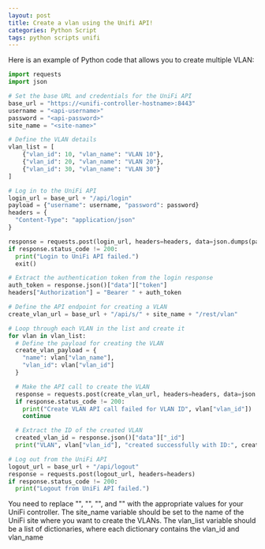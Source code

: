 ```yaml
---
layout: post
title: Create a vlan using the Unifi API!
categories: Python Script
tags: python scripts unifi
---
```


Here is an example of Python code that allows you to create multiple VLAN:

```python
import requests
import json

# Set the base URL and credentials for the UniFi API
base_url = "https://<unifi-controller-hostname>:8443"
username = "<api-username>"
password = "<api-password>"
site_name = "<site-name>"

# Define the VLAN details
vlan_list = [
    {"vlan_id": 10, "vlan_name": "VLAN 10"},
    {"vlan_id": 20, "vlan_name": "VLAN 20"},
    {"vlan_id": 30, "vlan_name": "VLAN 30"}
]

# Log in to the UniFi API
login_url = base_url + "/api/login"
payload = {"username": username, "password": password}
headers = {
  "Content-Type": "application/json"
}

response = requests.post(login_url, headers=headers, data=json.dumps(payload))
if response.status_code != 200:
  print("Login to UniFi API failed.")
  exit()

# Extract the authentication token from the login response
auth_token = response.json()["data"]["token"]
headers["Authorization"] = "Bearer " + auth_token

# Define the API endpoint for creating a VLAN
create_vlan_url = base_url + "/api/s/" + site_name + "/rest/vlan"

# Loop through each VLAN in the list and create it
for vlan in vlan_list:
  # Define the payload for creating the VLAN
  create_vlan_payload = {
    "name": vlan["vlan_name"],
    "vlan_id": vlan["vlan_id"]
  }

  # Make the API call to create the VLAN
  response = requests.post(create_vlan_url, headers=headers, data=json.dumps(create_vlan_payload))
  if response.status_code != 200:
    print("Create VLAN API call failed for VLAN ID", vlan["vlan_id"])
    continue

  # Extract the ID of the created VLAN
  created_vlan_id = response.json()["data"]["_id"]
  print("VLAN", vlan["vlan_id"], "created successfully with ID:", created_vlan_id)

# Log out from the UniFi API
logout_url = base_url + "/api/logout"
response = requests.post(logout_url, headers=headers)
if response.status_code != 200:
  print("Logout from UniFi API failed.")

```

You need to replace "<unifi-controller-hostname>", "<api-username>", "<api-password>", and "<site-name>" with the appropriate values for your UniFi controller. 
The site_name variable should be set to the name of the UniFi site where you want to create the VLANs. The vlan_list variable should be a list of dictionaries, where each dictionary contains the vlan_id and vlan_name